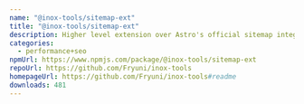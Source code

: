 ```yaml
---
name: "@inox-tools/sitemap-ext"
title: "@inox-tools/sitemap-ext"
description: Higher level extension over Astro's official sitemap integration
categories:
  - performance+seo
npmUrl: https://www.npmjs.com/package/@inox-tools/sitemap-ext
repoUrl: https://github.com/Fryuni/inox-tools
homepageUrl: https://github.com/Fryuni/inox-tools#readme
downloads: 481
---
```

